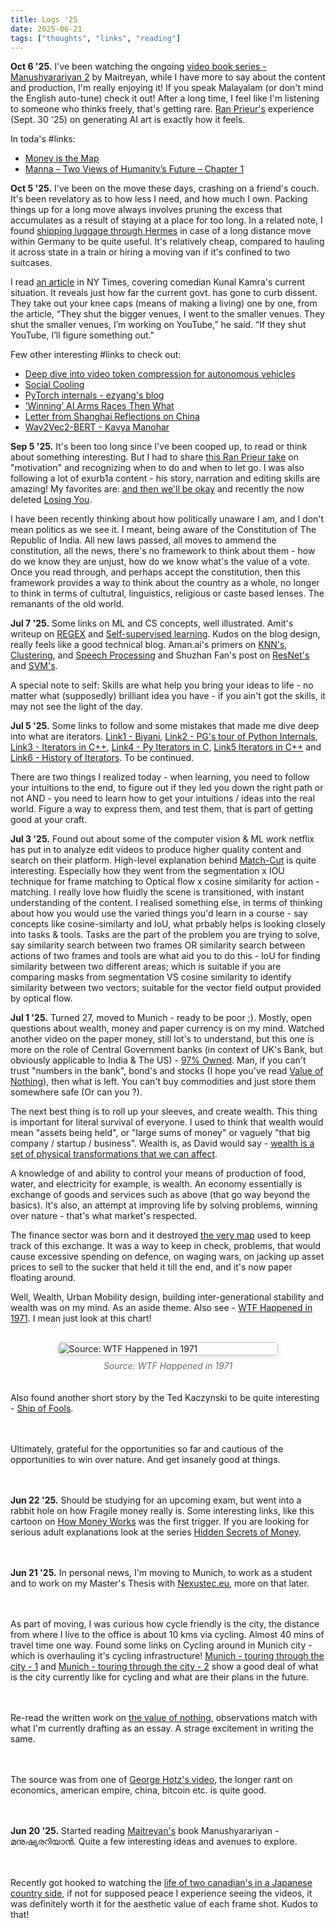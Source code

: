```yaml
---
title: Logs '25 
date: 2025-06-21  
tags: ["thoughts", "links", "reading"]
---
```

**Oct 6 '25.**  I've been watching the ongoing [video book series - Manushyarariyan 2](https://youtu.be/ZtwypKObHAc?si=YKXHbj5LW-Z_HIY9) by Maitreyan, while I have more to say about the content and production, I'm really enjoying it! If  you speak Malayalam (or don't mind the English auto-tune) check it out! After a long time, I feel like I'm listening to someone who thinks freely, that's getting rare. [Ran Prieur's](https://ranprieur.com/) experience (Sept. 30 '25) on generating AI art is exactly how it feels.   

In toda's #links: 
- [Money is the Map](https://geohot.github.io/blog/jekyll/update/2025/02/24/money-is-the-map.html) 
- [Manna – Two Views of Humanity’s Future – Chapter 1](https://marshallbrain.com/manna1) 

**Oct 5 '25.** I've been on the move these days, crashing on a friend's couch. It's been revelatory as to how less I need, and how much I own. Packing things up for a long move always involves pruning the excess that accumulates as a result of staying at a place for too long. In a related note, I found [shipping luggage through Hermes](https://www.myhermes.de/preise/gepaeck-und-koffer/?wt_ga=52641879826_257246086518&wt_kw=e_52641879826_hermes%20kofferversand) in case of a long distance move within Germany to be quite useful. It's relatively cheap, compared to hauling it across state in a train or hiring a moving van if it's confined to two suitcases. 

I read [an article](https://archive.is/lfjbl) in NY Times, covering comedian Kunal Kamra's current situation. It reveals just how far the current govt. has gone to curb dissent. They take out your knee caps (means of making a living) one by one, from the article, “They shut the bigger venues, I went to the smaller venues. They shut the smaller venues, I’m working on YouTube,” he said. “If they shut YouTube, I’ll figure something out."  

Few other interesting #links to check out: 
- [Deep dive into video token compression for autonomous vehicles](https://c5huracan.github.io/2025/03/02/Deep-dive-into-video-token-compression-for-autonomous-vehicles.html)
- [Social Cooling](https://www.socialcooling.com/) 
- [PyTorch internals - ezyang's blog](https://blog.ezyang.com/2019/05/pytorch-internals/) 
- [‘Winning’ AI Arms Races Then What](https://gwern.net/blog/2024/winning-arms-races) 
- [Letter from Shanghai Reflections on China](https://www.manifold1.com/episodes/letter-from-shanghai-reflections-on-china-in-2024-73/transcript) 
- [Wav2Vec2-BERT - Kavya Manohar](https://kavyamanohar.com/post/evaluating-wav2vec2-bert-asr/) 

**Sep 5 '25.** It's been too long since I've been cooped up, to read or think about something interesting. But I had to share [this Ran Prieur take](https://ranprieur.com/archives/092.html) on "motivation" and recognizing when to do and when to let go. I was also following a lot of exurb1a content - his story, narration and editing skills are amazing! My favorites are: [and then we'll be okay](https://www.youtube.com/watch?v=7g1pmHSWHe0) and recently the now deleted [Losing You](https://www.youtube.com/watch?v=UTfECUjry3w).  
  
I have been recently thinking about how politically unaware I am, and I don't mean politics as we see it. I meant, being aware of the Constitution of The Republic of India. All new laws passed, all moves to ammend the constitution, all the news, there's no framework to think about them - how do we know they are unjust, how do we know what's the value of a vote. Once you read through, and perhaps accept the constitution, then this framework provides a way to think about the country as a whole, no longer to think in terms of cultutral, linguistics, religious or caste based lenses. The remanants of the old world.   

**Jul 7 '25.** Some links on ML and CS concepts, well illustrated. Amit's writeup on [REGEX](https://amitness.com/posts/visual-regex) and [Self-supervised learning](https://amitness.com/posts/self-supervised-learning). Kudos on the blog design, really feels like a good technical blog. Aman.ai's primers on [KNN's](https://aman.ai/primers/ai/k-nearest-neighbors/), [Clustering](https://aman.ai/primers/ai/clustering/#gaussian-mixture-models-gmm-with-model-selection), and [Speech Processing](https://aman.ai/primers/ai/speech-processing/) and Shuzhan Fan's post on [ResNet's](https://shuzhanfan.github.io/2018/11/ResNet/) and [SVM's](https://shuzhanfan.github.io/2018/05/understanding-mathematics-behind-support-vector-machines/).

A special note to self: Skills are what help you bring your ideas to life - no matter what (supposedly) brilliant idea you have - if you ain't got the skills, it may not see the light of the day.

**Jul 5 '25.** Some links to follow and some mistakes that made me dive deep into what are iterators. [Link1 - Biyani](https://arpitbhayani.me/blogs/python-iterable-integers), [Link2 - PG's tour of Python Internals](https://www.youtube.com/watch?v=8-KfIsDbxVY), [Link3 - Iterators in C++](https://www.podoliaka.org/2013/01/20/iterators-en/), [Link4 - Py Iterators in C](https://folkertdev.nl/blog/python-iterators-in-c/), [Link5 Iterators in C++](https://average-coder.blogspot.com/2012/07) and [Link6 - History of Iterators](https://www.jmeiners.com/efficient-programming-with-components/09_iterators.html). To be continued. 

There are two things I realized today - when learning, you need to follow your intuitions to the end, to figure out if they led you down the right path or not AND - you need to learn how to get your intuitions / ideas into the real world. Figure a way to express them, and test them, that is part of getting good at your craft. 

**Jul 3 '25.** Found out about some of the computer vision & ML work netflix has put in to analyze edit videos to produce higher quality content and search on their platform. High-level explanation behind [Match-Cut](https://netflixtechblog.com/match-cutting-at-netflix-finding-cuts-with-smooth-visual-transitions-31c3fc14ae59) is quite interesting. Especially how they went from the segmentation x IOU technique for frame matching to Optical flow x cosine similarity for action - matching.  I really love how fluidly the scene is transitioned, with instant understanding of the content. I realised something else, in terms of thinking about how you would use the varied things you'd learn in a course - say concepts like cosine-similarty and IoU, what prbably helps is looking closely into tasks & tools. Tasks are the part of the problem you are trying to solve, say similarity search between two frames OR similarity search between actions of two frames and tools are what aid you to do this - IoU for finding similarity between two different areas; which is suitable if you are comparing masks from segmentation VS cosine similarity to identify similarity between two vectors; suitable for the vector field output provided by optical flow.    

**Jul 1 '25.** Turned 27, moved to Munich - ready to be poor ;). Mostly, open questions about wealth, money and paper currency is on my mind. Watched another video on the paper money, still lot's to understand, but this one is more on the role of Central Government banks (in context of UK's Bank, but obviously applicable to India & The US) - [97% Owned](https://www.youtube.com/watch?v=XcGh1Dex4Yo&t=3365s). Man, if you can't trust "numbers in the bank", bond's and stocks (I hope you've read [Value of Nothing](https://americanaffairsjournal.org/2021/08/the-value-of-nothing-capital-versus-growth/)), then what is left. You can't buy commodities and just store them somewhere safe (Or can you ?). 

The next best thing is to roll up your sleeves, and create wealth. This thing is important for literal survival of everyone. I used to think that wealth would mean "assets being held", or "large sums of money" or vaguely "that big company / startup / business".  Wealth is, as David would say - [wealth is a set of physical transformations that we can affect](https://nav.al/david-deutsch). 

A knowledge of and ability to control your means of production of food, water, and electricity for example, is wealth. An economy essentially is exchange of goods and services such as above (that go way beyond the basics). It's also, an attempt at improving life by solving problems, winning over nature - that's what market's respected. 

The finance sector was born and it destroyed [the very map](https://geohot.github.io/blog/jekyll/update/2025/02/24/money-is-the-map.html) used to keep track of this exchange. It was a way to keep in check, problems, that would cause excessive spending on defence, on waging wars, on jacking up asset prices to sell to the sucker that held it till the end, and it's now paper floating around. 

Well, Wealth,  Urban Mobility design, building inter-generational stability and wealth was on my mind. As an aside theme. Also see - [WTF Happened in 1971](https://wtfhappenedin1971.com/). I mean just look at this chart! 

<div style="display: flex; flex-direction: column; align-items: center; gap: 20px; margin: 30px 0;">
  <div style="width: 70%; max-width: 700px;">
    <figure style="margin: 0;">
      <img src="/writings/image.png" alt="Source: WTF Happened in 1971" style="width: 100%; height: auto; border-radius: 5px; box-shadow: 0 2px 8px rgba(0,0,0,0.1);">
      <figcaption style="text-align: center; font-style: italic; color: #666; margin-top: 8px;">
        Source: WTF Happened in 1971
      </figcaption>
    </figure>
  </div>

Also found another short story by the Ted Kaczynski to be quite interesting - [Ship of Fools](https://theanarchistlibrary.org/library/ted-kaczynski-ship-of-fools).

Ultimately, grateful for the opportunities so far and cautious of the opportunities to win over nature. And get insanely good at things. 

**Jun 22 '25.** Should be studying for an upcoming exam, but went into a rabbit hole on how Fragile money really is. Some interesting links, like this cartoon on [How Money Works](https://www.youtube.com/watch?v=H4XL8s1BEdk) was the first trigger. If you are looking for serious adult explanations look at the series [Hidden Secrets of Money](https://www.youtube.com/watch?v=DyV0OfU3-FU&t=746s). 

**Jun 21 '25.** In personal news, I'm moving to Munich, to work as a student and to work on my Master's Thesis with [Nexustec.eu](https://www.nexustec.de/), more on that later. 

As part of moving, I was curious how cycle friendly is the city, the distance from where I live to the office is about 10 kms via cycling. Almost 40 mins of travel time one way. Found some links on Cycling around in Munich city - which is overhauling it's cycling infrastructure! [Munich - touring through the city - 1](https://www.youtube.com/watch?v=F7aA3PvLX6Q) and [Munich - touring through the city - 2](https://www.youtube.com/watch?v=TjP2Lt5OtfI) show a good deal of what is the city currently like for cycling and what are their plans in the future.

Re-read the written work on [the value of nothing](https://americanaffairsjournal.org/2021/08/the-value-of-nothing-capital-versus-growth/), observations match with what I'm currently drafting as an essay. A strage excitement in writing the same. 

The source was from one of [George Hotz's video](https://youtu.be/upZf-BWF1i0?t=2047), the longer rant on economics, american empire, china, bitcoin etc. is quite good. 

**Jun 20 '25.** Started reading [Maitreyan's](https://www.youtube.com/watch?v=PIyUADTDy1M) book Manushyarariyan - മനുഷ്യരറിയാൻ. Quite a few interesting ideas and avenues to explore. 

Recently got hooked to watching the [life of two canadian's in a Japanese country side](https://www.youtube.com/watch?v=eKd98OZF94s&t=275s), if not for supposed peace I experience seeing the videos, it was definitely worth it for the aesthetic value of each frame shot. Kudos to that! 
